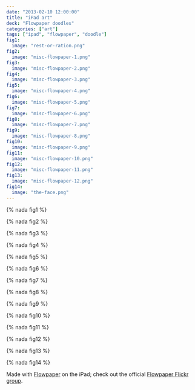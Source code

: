 ```yaml
---
date: "2013-02-10 12:00:00"
title: "iPad art"
deck: "Flowpaper doodles"
categories: ["art"]
tags: ["ipad", "flowpaper", "doodle"]
fig1:
  image: "rest-or-ration.png"
fig2:
  image: "misc-flowpaper-1.png"
fig3:
  image: "misc-flowpaper-2.png"
fig4:
  image: "misc-flowpaper-3.png"
fig5:
  image: "misc-flowpaper-4.png"
fig6:
  image: "misc-flowpaper-5.png"
fig7:
  image: "misc-flowpaper-6.png"
fig8:
  image: "misc-flowpaper-7.png"
fig9:
  image: "misc-flowpaper-8.png"
fig10:
  image: "misc-flowpaper-9.png"
fig11:
  image: "misc-flowpaper-10.png"
fig12:
  image: "misc-flowpaper-11.png"
fig13:
  image: "misc-flowpaper-12.png"
fig14:
  image: "the-face.png"
---
```


{% nada fig1 %}

{% nada fig2 %}

{% nada fig3 %}

{% nada fig4 %}

{% nada fig5 %}

{% nada fig6 %}

{% nada fig7 %}

{% nada fig8 %}

{% nada fig9 %}

{% nada fig10 %}

{% nada fig11 %}

{% nada fig12 %}

{% nada fig13 %}

{% nada fig14 %}

Made with [Flowpaper](http://diatom.cc/flowpaperApp) on the iPad; check out the official [Flowpaper Flickr group](http://www.flickr.com/groups/flowpaper/).
